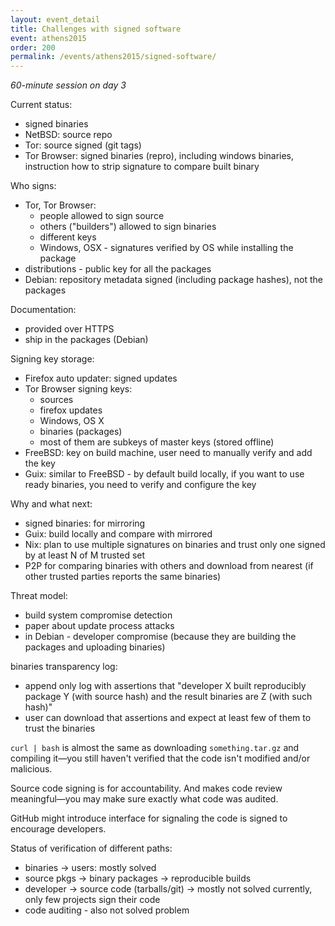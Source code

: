 ```yaml
---
layout: event_detail
title: Challenges with signed software
event: athens2015
order: 200
permalink: /events/athens2015/signed-software/
---
```


*60-minute session on day 3*

Current status:

 - signed binaries
 - NetBSD: source repo
 - Tor: source signed (git tags)
 - Tor Browser: signed binaries (repro), including windows binaries, instruction how to strip signature to compare built binary

Who signs:

 - Tor, Tor Browser:
   - people allowed to sign source
   - others ("builders") allowed to sign binaries
   - different keys
   - Windows, OSX - signatures verified by OS while installing the package
 - distributions - public key for all the packages
 - Debian: repository metadata signed (including package hashes), not the packages

Documentation:

 - provided over HTTPS
 - ship in the packages (Debian)

Signing key storage:

 - Firefox auto updater: signed updates
 - Tor Browser signing keys:
   - sources
   - firefox updates
   - Windows, OS X
   - binaries (packages)
   - most of them are subkeys of master keys (stored offline)
 - FreeBSD: key on build machine, user need to manually verify and add the key
 - Guix: similar to FreeBSD - by default build locally, if you want to use ready binaries, you need to verify and configure the key

Why and what next:

 - signed binaries: for mirroring
 - Guix: build locally and compare with mirrored
 - Nix: plan to use multiple signatures on binaries and trust only one signed by at least N of M trusted set
 - P2P for comparing binaries with others and download from nearest (if other trusted parties reports the same binaries)

Threat model:

 - build system compromise detection
 - paper about update process attacks
 - in Debian - developer compromise (because they are building the packages and uploading binaries)

binaries transparency log:

 - append only log with assertions that "developer X built reproducibly package
   Y (with source hash) and the result binaries are Z (with such hash)"
 - user can download that assertions and expect at least few of them to trust
   the binaries


`curl | bash` is almost the same as downloading `something.tar.gz` and compiling it—you still haven't verified that the code isn't modified and/or malicious.

Source code signing is for accountability. And makes code review meaningful—you may make sure exactly what code was audited.


GitHub might introduce interface for signaling the code is signed to encourage developers.


Status of verification of different paths:

 - binaries → users: mostly solved
 - source pkgs → binary packages → reproducible builds
 - developer → source code (tarballs/git) → mostly not solved currently, only few projects sign their code
 - code auditing - also not solved problem
